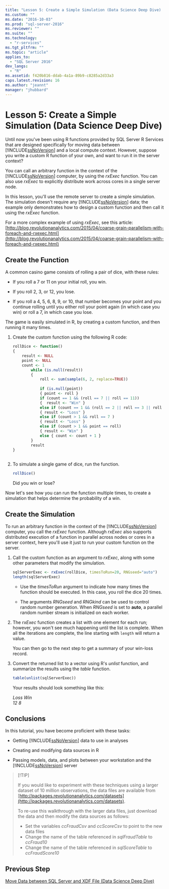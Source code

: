 ```yaml
---
title: "Lesson 5: Create a Simple Simulation (Data Science Deep Dive) | Microsoft Docs"
ms.custom: ""
ms.date: "2016-10-03"
ms.prod: "sql-server-2016"
ms.reviewer: ""
ms.suite: ""
ms.technology: 
  - "r-services"
ms.tgt_pltfrm: ""
ms.topic: "article"
applies_to: 
  - "SQL Server 2016"
dev_langs: 
  - "R"
ms.assetid: f420b816-ddab-4a1a-89b9-c8285a2d33a3
caps.latest.revision: 16
ms.author: "jeannt"
manager: "jhubbard"
---
```

# Lesson 5: Create a Simple Simulation (Data Science Deep Dive)
Until now you've been using R functions provided by SQL Server R Services that are designed specifically for moving data between [!INCLUDE[ssNoVersion](../../../advanced-analytics/r-services/includes/ssnoversion-md.md)] and a local compute context. However, suppose you write a custom R function of your own, and want to run it in the server context?  
  
You can call an arbitrary function in the context of the [!INCLUDE[ssNoVersion](../../../advanced-analytics/r-services/includes/ssnoversion-md.md)] computer, by using the *rxExec* function. You can also use *rxExec* to explicitly distribute work across cores in a single server node.  
  
In this lesson, you'll use the remote server to create a simple simulation. The simulation doesn't require any [!INCLUDE[ssNoVersion](../../../advanced-analytics/r-services/includes/ssnoversion-md.md)] data; the example only demonstrates how to design a custom function and then call it using the *rxExec* function.  
  
For a more complex example of using *rxExec*, see this article: [http://blog.revolutionanalytics.com/2015/04/coarse-grain-parallelism-with-foreach-and-rxexec.html](http://blog.revolutionanalytics.com/2015/04/coarse-grain-parallelism-with-foreach-and-rxexec.html)  
  
## Create the Function  
A common casino game consists of rolling a pair of dice, with these rules:  
  
-   If you roll a 7 or 11 on your initial roll, you win.  
  
-   If you roll 2, 3, or 12, you lose.  
  
-   If you roll a 4, 5, 6, 8, 9, or 10, that number becomes your point and you continue rolling until you either roll your point again (in which case you win) or roll a 7, in which case you lose.  
  
The game is easily simulated in R, by creating a custom function, and then running it many times.  
  
1.  Create the custom function using the following R code:  
  
    ```R  
    rollDice <- function()   
    {   
        result <- NULL        
        point <- NULL     
        count <- 1   
            while (is.null(result))   
            {   
                roll <- sum(sample(6, 2, replace=TRUE))   
  
                if (is.null(point))   
                { point <- roll }   
                if (count == 1 && (roll == 7 || roll == 11))   
                {  result <- "Win" }   
                else if (count == 1 && (roll == 2 || roll == 3 || roll == 12))    
                { result <- "Loss" }    
                else if (count > 1 && roll == 7 )   
                { result <- "Loss" }    
                else if (count > 1 && point == roll)   
                { result <- "Win" }    
                else { count <- count + 1 }   
            }   
            result   
    }  
  
    ```  
  
2.  To simulate a single game of dice,  run the function.  
  
    ```R  
    rollDice()   
    ```  
  
    Did you win or lose?  
  
Now let's see how you can  run the function multiple times, to create a simulation that helps determine the probability of a win.  
  
## Create the Simulation  
To run an arbitrary function in the context of the [!INCLUDE[ssNoVersion](../../../advanced-analytics/r-services/includes/ssnoversion-md.md)] computer, you call the *rxExec* function. Although *rxExec*  also supports  distributed execution of a function in parallel across nodes or cores in a server context, here you'll use it just to run your custom function on the server.  
  
1.  Call the custom function as an argument to *rxExec*, along with some other parameters that modify the simulation.  
  
    ```R  
    sqlServerExec <- rxExec(rollDice, timesToRun=20, RNGseed="auto")   
    length(sqlServerExec)   
    ```  
  
    -   Use the *timesToRun* argument to indicate how many times the function should be executed.  In this case, you roll the dice 20 times.  
  
    -   The arguments *RNGseed* and *RNGkind* can be used to control random number generation. When *RNGseed* is set to **auto**, a parallel random number stream is initialized on each worker.  
  
2.  The *rxExec* function creates a list with one element for each run; however, you won't see much happening until the list is complete. When all the iterations are complete, the line starting with `length` will return a value.  
  
    You can then go to the next step to get a summary of your win-loss record.  
  
3.  Convert the returned list to a vector using R's *unlist* function, and summarize the results using the *table* function.  
  
    ```R  
    table(unlist(sqlServerExec))  
    ```  
  
    Your results should look something like this:  
  
     *Loss  Win*   
     *12  8*  
  
## Conclusions  
In this tutorial, you have become proficient with these tasks:  
  
-   Getting [!INCLUDE[ssNoVersion](../../../advanced-analytics/r-services/includes/ssnoversion-md.md)] data to use in analyses  
  
-   Creating and modifying data sources in R  
  
-   Passing models, data, and plots between your workstation and the [!INCLUDE[ssNoVersion](../../../advanced-analytics/r-services/includes/ssnoversion-md.md)] server  
  
>  [!TIP]
> 
> If you would like to experiment with these techniques using a larger dataset of 10 million observations, the data files are available from [http://packages.revolutionanalytics.com/datasets](http://packages.revolutionanalytics.com/datasets).  
>   
> To re-use this walkthrough with the larger data files, just download the data and then modify the data sources as follows:   
>  -   Set the variables *ccFraudCsv* and *ccScoreCsv* to point to the new data files     
>  -   Change the name of the table referenced in *sqlFraudTable* to *ccFraud10*    
>  -   Change the name of the table referenced in *sqlScoreTable* to *ccFraudScore10*   
  
## Previous Step  
[Move Data between SQL Server and XDF File &#40;Data Science Deep Dive&#41;](../../../advanced-analytics/r-services/tutorials/lesson-4-1-move-data-between-sql-server-and-xdf-file.md)  
  
  
  
